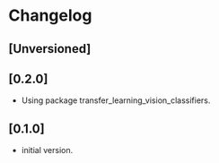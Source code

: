 # Changelog

## [Unversioned]

## [0.2.0]
- Using package transfer_learning_vision_classifiers.

## [0.1.0]
- initial version.